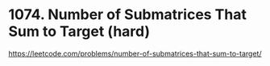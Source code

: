 # 1074. Number of Submatrices That Sum to Target (hard)

https://leetcode.com/problems/number-of-submatrices-that-sum-to-target/
